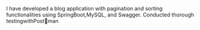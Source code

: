 I have developed a blog application with pagination and sorting functionalities
using SpringBoot,MySQL, and Swagger. Conducted thorough testingwithPostman
